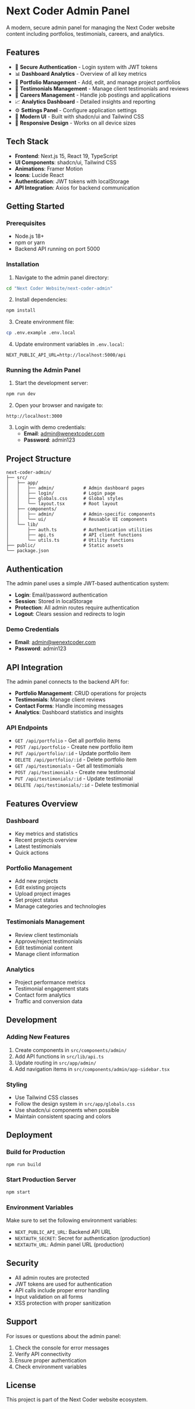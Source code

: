 # Next Coder Admin Panel

A modern, secure admin panel for managing the Next Coder website content including portfolios, testimonials, careers, and analytics.

## Features

- 🔐 **Secure Authentication** - Login system with JWT tokens
- 📊 **Dashboard Analytics** - Overview of all key metrics
- 💼 **Portfolio Management** - Add, edit, and manage project portfolios
- 💬 **Testimonials Management** - Manage client testimonials and reviews
- 👥 **Careers Management** - Handle job postings and applications
- 📈 **Analytics Dashboard** - Detailed insights and reporting
- ⚙️ **Settings Panel** - Configure application settings
- 🎨 **Modern UI** - Built with shadcn/ui and Tailwind CSS
- 📱 **Responsive Design** - Works on all device sizes

## Tech Stack

- **Frontend**: Next.js 15, React 19, TypeScript
- **UI Components**: shadcn/ui, Tailwind CSS
- **Animations**: Framer Motion
- **Icons**: Lucide React
- **Authentication**: JWT tokens with localStorage
- **API Integration**: Axios for backend communication

## Getting Started

### Prerequisites

- Node.js 18+ 
- npm or yarn
- Backend API running on port 5000

### Installation

1. Navigate to the admin panel directory:
```bash
cd "Next Coder Website/next-coder-admin"
```

2. Install dependencies:
```bash
npm install
```

3. Create environment file:
```bash
cp .env.example .env.local
```

4. Update environment variables in `.env.local`:
```env
NEXT_PUBLIC_API_URL=http://localhost:5000/api
```

### Running the Admin Panel

1. Start the development server:
```bash
npm run dev
```

2. Open your browser and navigate to:
```
http://localhost:3000
```

3. Login with demo credentials:
   - **Email**: admin@wenextcoder.com
   - **Password**: admin123

## Project Structure

```
next-coder-admin/
├── src/
│   ├── app/
│   │   ├── admin/           # Admin dashboard pages
│   │   ├── login/           # Login page
│   │   ├── globals.css      # Global styles
│   │   └── layout.tsx       # Root layout
│   ├── components/
│   │   ├── admin/           # Admin-specific components
│   │   └── ui/              # Reusable UI components
│   └── lib/
│       ├── auth.ts          # Authentication utilities
│       ├── api.ts           # API client functions
│       └── utils.ts         # Utility functions
├── public/                  # Static assets
└── package.json
```

## Authentication

The admin panel uses a simple JWT-based authentication system:

- **Login**: Email/password authentication
- **Session**: Stored in localStorage
- **Protection**: All admin routes require authentication
- **Logout**: Clears session and redirects to login

### Demo Credentials

- **Email**: admin@wenextcoder.com
- **Password**: admin123

## API Integration

The admin panel connects to the backend API for:

- **Portfolio Management**: CRUD operations for projects
- **Testimonials**: Manage client reviews
- **Contact Forms**: Handle incoming messages
- **Analytics**: Dashboard statistics and insights

### API Endpoints

- `GET /api/portfolio` - Get all portfolio items
- `POST /api/portfolio` - Create new portfolio item
- `PUT /api/portfolio/:id` - Update portfolio item
- `DELETE /api/portfolio/:id` - Delete portfolio item
- `GET /api/testimonials` - Get all testimonials
- `POST /api/testimonials` - Create new testimonial
- `PUT /api/testimonials/:id` - Update testimonial
- `DELETE /api/testimonials/:id` - Delete testimonial

## Features Overview

### Dashboard
- Key metrics and statistics
- Recent projects overview
- Latest testimonials
- Quick actions

### Portfolio Management
- Add new projects
- Edit existing projects
- Upload project images
- Set project status
- Manage categories and technologies

### Testimonials Management
- Review client testimonials
- Approve/reject testimonials
- Edit testimonial content
- Manage client information

### Analytics
- Project performance metrics
- Testimonial engagement stats
- Contact form analytics
- Traffic and conversion data

## Development

### Adding New Features

1. Create components in `src/components/admin/`
2. Add API functions in `src/lib/api.ts`
3. Update routing in `src/app/admin/`
4. Add navigation items in `src/components/admin/app-sidebar.tsx`

### Styling

- Use Tailwind CSS classes
- Follow the design system in `src/app/globals.css`
- Use shadcn/ui components when possible
- Maintain consistent spacing and colors

## Deployment

### Build for Production

```bash
npm run build
```

### Start Production Server

```bash
npm start
```

### Environment Variables

Make sure to set the following environment variables:

- `NEXT_PUBLIC_API_URL`: Backend API URL
- `NEXTAUTH_SECRET`: Secret for authentication (production)
- `NEXTAUTH_URL`: Admin panel URL (production)

## Security

- All admin routes are protected
- JWT tokens are used for authentication
- API calls include proper error handling
- Input validation on all forms
- XSS protection with proper sanitization

## Support

For issues or questions about the admin panel:

1. Check the console for error messages
2. Verify API connectivity
3. Ensure proper authentication
4. Check environment variables

## License

This project is part of the Next Coder website ecosystem.